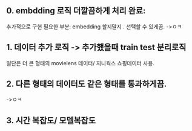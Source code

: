 
## 0. embdding 로직 더깔끔하게 처리 완료:
추가적으로 구현 필요한 부분: embedding 할지말지 . 선택할 수 있게끔. 
->ㅇㅋ


## 1. 데이터 추가 로직 -> 추가했을때 train test 분리로직
일단은 더 큰 형태의 movielens 데이터/ 지니웍스 쇼핑데이터 사용. 



## 2. 다른 형태의 데이터도 같은 형태를 통과하게끔.  
->ㅇㅋ


## 3. 시간 복잡도/ 모델복잡도 